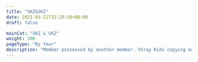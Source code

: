 ```yaml
---
title: "SKZ&SKZ"
date: 2021-03-22T15:28:10+08:00
draft: false

mainCat: "SKZ & SKZ"
weight: 206
pageType: "By Year"
description: "Member possessed by another member. Stray Kids copying each other's actions and behavior."
---
```

